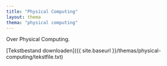 ```yaml
---
title: "Physical Computing"
layout: thema
thema: "physical computing"
---
```


Over Physical Computing.

[Tekstbestand downloaden]({{ site.baseurl }}/themas/physical-computing/tekstfile.txt)
